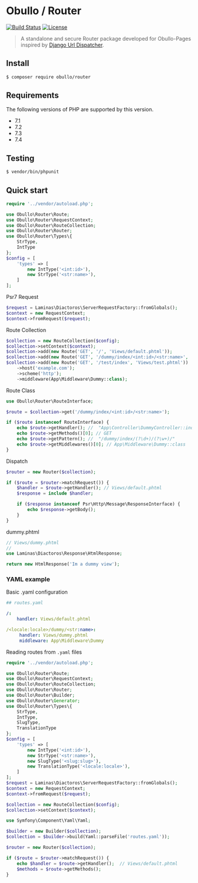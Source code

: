 
# Obullo / Router

[![Build Status](https://travis-ci.org/obullo/Router.svg?branch=master)](https://travis-ci.org/obullo/Router)
[![License](https://img.shields.io/badge/License-BSD%203--Clause-blue.svg)](https://opensource.org/licenses/BSD-3-Clause)

> A standalone and secure Router package developed for Obullo-Pages inspired by <a href="https://docs.djangoproject.com/en/2.0/topics/http/urls/">Django Url Dispatcher</a>.


## Install

``` bash
$ composer require obullo/router
```

## Requirements

The following versions of PHP are supported by this version.

* 7.1
* 7.2
* 7.3
* 7.4

## Testing

``` bash
$ vendor/bin/phpunit
```

## Quick start

```php
require '../vendor/autoload.php';

use Obullo\Router\Route;
use Obullo\Router\RequestContext;
use Obullo\Router\RouteCollection;
use Obullo\Router\Router;
use Obullo\Router\Types\{
    StrType,
    IntType
};
$config = [
    'types' => [
        new IntType('<int:id>'),
        new StrType('<str:name>'),
    ]
];
```

Psr7 Request

```php
$request = Laminas\Diactoros\ServerRequestFactory::fromGlobals();
$context = new RequestContext;
$context->fromRequest($request);
```

Route Collection

```php
$collection = new RouteCollection($config);
$collection->setContext($context);
$collection->add(new Route('GET', '/', 'Views/default.phtml'));
$collection->add(new Route('GET', '/dummy/index/<int:id>/<str:name>', 'Views/dummy.phtml'))->scheme(['http','https']);
$collection->add(new Route('GET', '/test/index', 'Views/test.phtml'))
    ->host('example.com');
    ->scheme('http');
    ->middleware(App\Middleware\Dummy::class);
```

Route Class

```php
use Obullo\Router\RouteInterface;

$route = $collection->get('/dummy/index/<int:id>/<str:name>');

if ($route instanceof RouteInterface) {
    echo $route->getHandler(); //  "App\Controller\DummyController::index"
    echo $route->getMethods()[0]; // GET
    echo $route->getPattern(); //  "/dummy/index/(?\d+)/(?\w+)/"
    echo $route->getMiddlewares()[0]; // App\Middleware\Dummy::class
}
```

Dispatch

```php
$router = new Router($collection);

if ($route = $router->matchRequest()) {
    $handler = $route->getHandler(); // Views/default.phtml
    $response = include $handler;

    if ($response instanceof Psr\Http\Message\ResponseInterface) {
        echo $response->getBody();
    }
}
```

dummy.phtml

```php
// Views/dummy.phtml
// 
use Laminas\Diactoros\Response\HtmlResponse;

return new HtmlResponse('Im a dummy view');
```

### YAML example

Basic .yaml configuration

```yaml
## routes.yaml

/:
    handler: Views/default.phtml

/<locale:locale>/dummy/<str:name>:
     handler: Views/dummy.phtml
     middleware: App\Middleware\Dummy
```

Reading routes from `.yaml` files

```php
require '../vendor/autoload.php';

use Obullo\Router\Route;
use Obullo\Router\RequestContext;
use Obullo\Router\RouteCollection;
use Obullo\Router\Router;
use Obullo\Router\Builder;
use Obullo\Router\Generator;
use Obullo\Router\Types\{
    StrType,
    IntType,
    SlugType,
    TranslationType
};
$config = [
    'types' => [
        new IntType('<int:id>'),
        new StrType('<str:name>'),
        new SlugType('<slug:slug>'),
        new TranslationType('<locale:locale>'),
    ]
];
$request = Laminas\Diactoros\ServerRequestFactory::fromGlobals();
$context = new RequestContext;
$context->fromRequest($request);

$collection = new RouteCollection($config);
$collection->setContext($context);

use Symfony\Component\Yaml\Yaml;

$builder = new Builder($collection);
$collection = $builder->build(Yaml::parseFile('routes.yaml'));

$router = new Router($collection);

if ($route = $router->matchRequest()) {
    echo $handler = $route->getHandler();  // Views/default.phtml
    $methods = $route->getMethods();
}
```